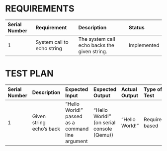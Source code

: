 # REQUIREMENTS
|**Serial Number**|**Requirement**|**Description**|**Status**|
| :- | :- | :- | :- |
|1|System call to echo string|The system call echo backs the given string.|Implemented|

# TEST PLAN
|**Serial Number**|**Description**|**Expected Input**|**Expected Output**|**Actual Output**|**Type of Test**|
| :- | :- | :- | :- | :- | :- |
|1|Given string echo’s back|“Hello World!” passed as a command line argument|“Hello World!” (on serial console (Qemu))|“Hello World!”|Requirement based|
